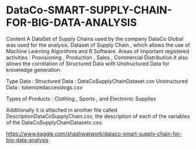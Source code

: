 # DataCo-SMART-SUPPLY-CHAIN-FOR-BIG-DATA-ANALYSIS

Content
A DataSet of Supply Chains used by the company DataCo Global was used for the analysis. Dataset of Supply Chain , which allows the use of Machine Learning Algorithms and R Software.
Areas of important registered activities : Provisioning , Production , Sales , Commercial Distribution.It also allows the correlation of Structured Data with Unstructured Data for knowledge generation.

Type Data :
Structured Data : DataCoSupplyChainDataset.csv
Unstructured Data : tokenizedaccesslogs.csv

Types of Products : Clothing , Sports , and Electronic Supplies

Additionally it is attached in another file called DescriptionDataCoSupplyChain.csv, the description of each of the variables of the DataCoSupplyChainDatasetc.csv.

https://www.kaggle.com/shashwatwork/dataco-smart-supply-chain-for-big-data-analysis

